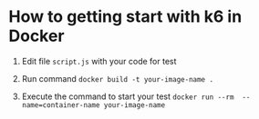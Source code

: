 # How to getting start with k6 in Docker

1. Edit file `script.js` with your code for test

2. Run command `docker build -t your-image-name .`

3. Execute the command to start your test `docker run --rm  --name=container-name your-image-name`



